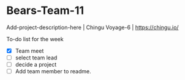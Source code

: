 # Bears-Team-11

Add-project-description-here | Chingu Voyage-6 | https://chingu.io/

To-do list for the week

-   [x] Team meet
-   [ ] select team lead
-   [ ] decide a project
-   [ ] Add team member to readme.
